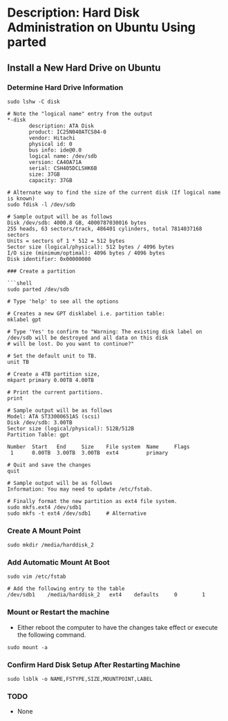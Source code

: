 # Description: Hard Disk Administration on Ubuntu Using parted

## Install a New Hard Drive on Ubuntu
### Determine Hard Drive Information

```shell
sudo lshw -C disk

# Note the "logical name" entry from the output
*-disk
       description: ATA Disk
       product: IC25N040ATCS04-0
       vendor: Hitachi
       physical id: 0
       bus info: ide@0.0
       logical name: /dev/sdb
       version: CA4OA71A
       serial: CSH405DCLSHK6B
       size: 37GB
       capacity: 37GB

# Alternate way to find the size of the current disk (If logical name is known)
sudo fdisk -l /dev/sdb

# Sample output will be as follows
Disk /dev/sdb: 4000.8 GB, 4000787030016 bytes
255 heads, 63 sectors/track, 486401 cylinders, total 7814037168 sectors
Units = sectors of 1 * 512 = 512 bytes
Sector size (logical/physical): 512 bytes / 4096 bytes
I/O size (minimum/optimal): 4096 bytes / 4096 bytes
Disk identifier: 0x00000000

### Create a partition

```shell
sudo parted /dev/sdb

# Type 'help' to see all the options

# Creates a new GPT disklabel i.e. partition table:
mklabel gpt

# Type 'Yes' to confirm to "Warning: The existing disk label on /dev/sdb will be destroyed and all data on this disk  
# will be lost. Do you want to continue?"

# Set the default unit to TB.
unit TB

# Create a 4TB partition size, 
mkpart primary 0.00TB 4.00TB

# Print the current partitions.
print

# Sample output will be as follows
Model: ATA ST33000651AS (scsi)
Disk /dev/sdb: 3.00TB
Sector size (logical/physical): 512B/512B
Partition Table: gpt

Number  Start   End     Size    File system  Name     Flags
 1      0.00TB  3.00TB  3.00TB  ext4         primary

# Quit and save the changes
quit

# Sample output will be as follows
Information: You may need to update /etc/fstab.

# Finally format the new partition as ext4 file system.
sudo mkfs.ext4 /dev/sdb1
sudo mkfs -t ext4 /dev/sdb1     # Alternative
```

### Create A Mount Point
```shell
sudo mkdir /media/harddisk_2
```

### Add Automatic Mount At Boot
```shell
sudo vim /etc/fstab

# Add the following entry to the table 
/dev/sdb1    /media/harddisk_2   ext4    defaults     0        1
```

### Mount or Restart the machine
- Either reboot the computer to have the changes take effect or execute the following command.
```shell
sudo mount -a
```

### Confirm Hard Disk Setup After Restarting Machine
```shell
sudo lsblk -o NAME,FSTYPE,SIZE,MOUNTPOINT,LABEL
```

### TODO
* None
